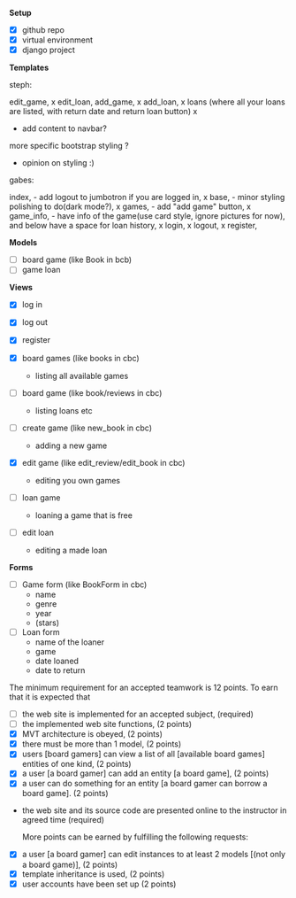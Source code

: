 **Setup**

-   [x] github repo
-   [x] virtual environment
-   [x] django project

**Templates**

steph:

edit_game, x
edit_loan,
add_game, x
add_loan, x
loans (where all your loans are listed, with return date and return loan button) x
- add content to navbar?

more specific bootstrap styling ?

-   opinion on styling :)

gabes:

index, - add logout to jumbotron if you are logged in, x
base, - minor styling polishing to do(dark mode?), x
games, - add "add game" button, x
game_info, - have info of the game(use card style, ignore pictures for now), and below have a space for loan history, x
login, x
logout, x
register, 

**Models**

-   [ ] board game (like Book in bcb)
-   [ ] game loan

**Views**

-   [x] log in
-   [x] log out
-   [x] register

-   [x] board games (like books in cbc)
    -   listing all available games
-   [ ] board game (like book/reviews in cbc)
    -   listing loans etc
-   [ ] create game (like new_book in cbc)
    -   adding a new game
-   [x] edit game (like edit_review/edit_book in cbc)
    -   editing you own games
-   [ ] loan game
    -   loaning a game that is free
-   [ ] edit loan
    -   editing a made loan

**Forms**

-   [ ] Game form (like BookForm in cbc)
    -   name
    -   genre
    -   year
    -   (stars)
-   [ ] Loan form
    -   name of the loaner
    -   game
    -   date loaned
    -   date to return

The minimum requirement for an accepted teamwork is 12 points. To earn that it is expected that

-   [ ] the web site is implemented for an accepted subject, (required)
-   [ ] the implemented web site functions, (2 points)
-   [x] MVT architecture is obeyed, (2 points)
-   [x] there must be more than 1 model, (2 points)
-   [x] users [board gamers] can view a list of all [available board games] entities of one kind, (2 points)
-   [x] a user [a board gamer] can add an entity [a board game], (2 points)
-   [x] a user can do something for an entity [a board gamer can borrow a board game]. (2 points)
-   the web site and its source code are presented online to the instructor in agreed time (required)

    More points can be earned by fulfilling the following requests:

-   [x] a user [a board gamer] can edit instances to at least 2 models [(not only a board game)], (2 points)
-   [x] template inheritance is used, (2 points)
-   [x] user accounts have been set up (2 points)
